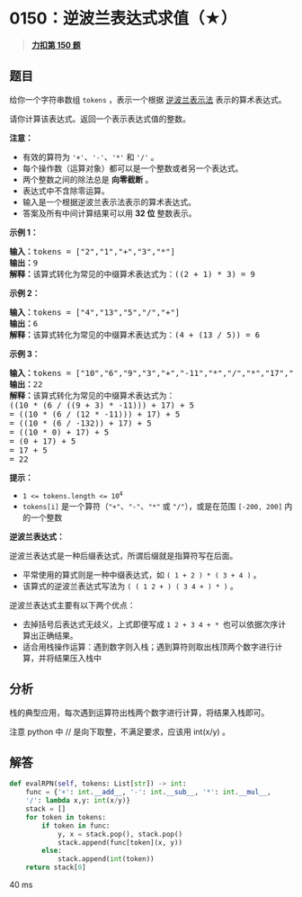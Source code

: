 # 0150：逆波兰表达式求值（★）


> <u>**[力扣第 150 题](https://leetcode.cn/problems/evaluate-reverse-polish-notation/)**</u>

## 题目

<p>给你一个字符串数组 <code>tokens</code> ，表示一个根据 <a href="https://baike.baidu.com/item/%E9%80%86%E6%B3%A2%E5%85%B0%E5%BC%8F/128437" target="_blank">逆波兰表示法</a> 表示的算术表达式。</p>

<p>请你计算该表达式。返回一个表示表达式值的整数。</p>

<p><strong>注意：</strong></p>

<ul>
<li>有效的算符为 <code>'+'</code>、<code>'-'</code>、<code>'*'</code> 和 <code>'/'</code> 。</li>
<li>每个操作数（运算对象）都可以是一个整数或者另一个表达式。</li>
<li>两个整数之间的除法总是 <strong>向零截断</strong> 。</li>
<li>表达式中不含除零运算。</li>
<li>输入是一个根据逆波兰表示法表示的算术表达式。</li>
<li>答案及所有中间计算结果可以用 <strong>32 位</strong> 整数表示。</li>
</ul>



<p><strong>示例 1：</strong></p>

<pre>
<strong>输入：</strong>tokens = ["2","1","+","3","*"]
<strong>输出：</strong>9
<strong>解释：</strong>该算式转化为常见的中缀算术表达式为：((2 + 1) * 3) = 9
</pre>

<p><strong>示例 2：</strong></p>

<pre>
<strong>输入：</strong>tokens = ["4","13","5","/","+"]
<strong>输出：</strong>6
<strong>解释：</strong>该算式转化为常见的中缀算术表达式为：(4 + (13 / 5)) = 6
</pre>

<p><strong>示例 3：</strong></p>

<pre>
<strong>输入：</strong>tokens = ["10","6","9","3","+","-11","*","/","*","17","+","5","+"]
<strong>输出：</strong>22
<strong>解释：</strong>该算式转化为常见的中缀算术表达式为：
((10 * (6 / ((9 + 3) * -11))) + 17) + 5
= ((10 * (6 / (12 * -11))) + 17) + 5
= ((10 * (6 / -132)) + 17) + 5
= ((10 * 0) + 17) + 5
= (0 + 17) + 5
= 17 + 5
= 22</pre>



<p><strong>提示：</strong></p>

<ul>
<li><code>1 &lt;= tokens.length &lt;= 10<sup>4</sup></code></li>
<li><code>tokens[i]</code> 是一个算符（<code>"+"</code>、<code>"-"</code>、<code>"*"</code> 或 <code>"/"</code>），或是在范围 <code>[-200, 200]</code> 内的一个整数</li>
</ul>



<p><strong>逆波兰表达式：</strong></p>

<p>逆波兰表达式是一种后缀表达式，所谓后缀就是指算符写在后面。</p>

<ul>
<li>平常使用的算式则是一种中缀表达式，如 <code>( 1 + 2 ) * ( 3 + 4 )</code> 。</li>
<li>该算式的逆波兰表达式写法为 <code>( ( 1 2 + ) ( 3 4 + ) * )</code> 。</li>
</ul>

<p>逆波兰表达式主要有以下两个优点：</p>

<ul>
<li>去掉括号后表达式无歧义，上式即便写成 <code>1 2 + 3 4 + * </code>也可以依据次序计算出正确结果。</li>
<li>适合用栈操作运算：遇到数字则入栈；遇到算符则取出栈顶两个数字进行计算，并将结果压入栈中</li>
</ul>


## 分析

栈的典型应用，每次遇到运算符出栈两个数字进行计算，将结果入栈即可。

注意 python 中 // 是向下取整，不满足要求，应该用 int(x/y) 。

## 解答

```python
def evalRPN(self, tokens: List[str]) -> int:
    func = {'+': int.__add__, '-': int.__sub__, '*': int.__mul__, 
    '/': lambda x,y: int(x/y)}
    stack = []
    for token in tokens:
        if token in func:
            y, x = stack.pop(), stack.pop()
            stack.append(func[token](x, y))
        else:
            stack.append(int(token))
    return stack[0]
```
40 ms

